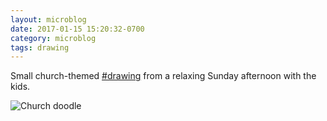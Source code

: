 ```yaml
---
layout: microblog
date: 2017-01-15 15:20:32-0700
category: microblog
tags: drawing
---
```

Small church-themed [#drawing](/categories/drawing) from a relaxing Sunday afternoon with the kids.

![Church doodle](/images/microblog/201701151520.jpg)
